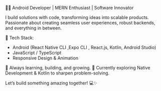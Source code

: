 👨‍💻 Android Developer | MERN Enthusiast | Software Innovator

I build solutions with code, transforming ideas into scalable products. Passionate about creating seamless user experiences, robust backends, and everything in between.

🔧 Tech Stack:

- Android (React Native CLI ,Expo CLI , React.js, Kotlin, Android Studio)
- JavaScript / TypeScript
- Responsive Design & Animation

🚀 Always learning, building, and growing. 🌱 Currently exploring Native Development & Kotlin to sharpen problem-solving.

Let’s build something amazing together! 💻✨
